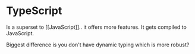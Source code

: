 # TypeScript
Is a superset to [[JavaScript]].. it offers more features. It gets compiled to JavaScript.

Biggest difference is you don't have dynamic typing which is more robust?
